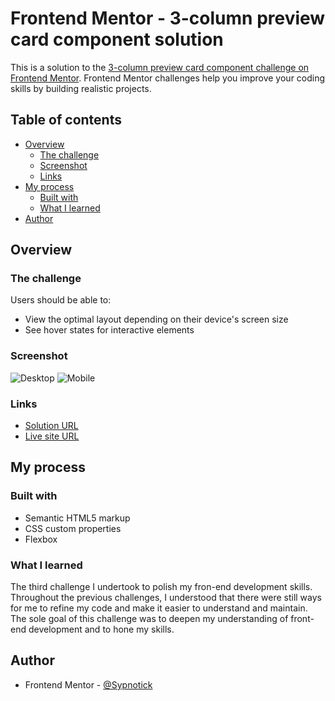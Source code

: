 # Frontend Mentor - 3-column preview card component solution

This is a solution to the [3-column preview card component challenge on Frontend Mentor](https://www.frontendmentor.io/challenges/3column-preview-card-component-pH92eAR2-). Frontend Mentor challenges help you improve your coding skills by building realistic projects. 

## Table of contents

- [Overview](#overview)
  - [The challenge](#the-challenge)
  - [Screenshot](#screenshot)
  - [Links](#links)
- [My process](#my-process)
  - [Built with](#built-with)
  - [What I learned](#what-i-learned)
- [Author](#author)

## Overview

### The challenge

Users should be able to:

- View the optimal layout depending on their device's screen size
- See hover states for interactive elements

### Screenshot

![Desktop](https://github.com/Sypnotick/3-Column-Preview-Card/blob/main/images/Desktop-Final.png)
![Mobile](https://github.com/Sypnotick/3-Column-Preview-Card/blob/main/images/mobile-final.png)



### Links

- [Solution URL](https://www.frontendmentor.io/solutions/3-column-preview-card-BXR09G9Jt)
- [Live site URL](https://sypnotick.github.io/3-Column-Preview-Card/)

## My process

### Built with

- Semantic HTML5 markup
- CSS custom properties
- Flexbox


### What I learned

The third challenge I undertook to polish my fron-end development skills. Throughout the previous challenges, I understood that there were still ways for me to refine my code and make it easier to understand and maintain. The sole goal of this challenge was to deepen my understanding of front-end development and to hone my skills.


## Author

- Frontend Mentor - [@Sypnotick](https://www.frontendmentor.io/profile/Sypnotick)
